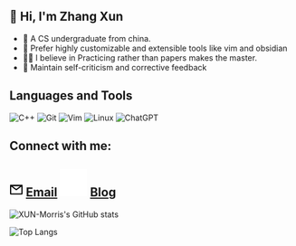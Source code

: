 👋 Hi, I'm Zhang Xun
---
- 🧑 A CS undergraduate from china.
- 🥳 Prefer highly customizable and extensible tools like vim and obsidian
- 👨‍💻 I believe in Practicing rather than papers makes the master.
- 🌱 Maintain self-criticism and corrective feedback

Languages and Tools
---
![C++](https://img.shields.io/badge/c++-%2300599C.svg?style=for-the-badge&logo=c%2B%2B&logoColor=white) ![Git](https://img.shields.io/badge/git-%23F05033.svg?style=for-the-badge&logo=git&logoColor=white)  ![Vim](https://img.shields.io/badge/VIM-%2311AB00.svg?style=for-the-badge&logo=vim&logoColor=white)  ![Linux](https://img.shields.io/badge/Linux-FCC624?style=for-the-badge&logo=linux&logoColor=black) ![ChatGPT](https://img.shields.io/badge/chatGPT-000000?style=for-the-badge&logo=openai&logoColor=white)

Connect with me:
---
![mail](img/mail.svg) [Email](mailto:elite2022zx@gmail.com)
![blog](img/globe-dark.svg) [Blog](https://elite-zx.github.io)
---

![XUN-Morris's GitHub stats](https://github-readme-stats.vercel.app/api?username=Elite-zx&theme=transparent&show_icons=true)


![Top Langs](https://github-readme-stats.vercel.app/api/top-langs/?username=Elite-zx&layout=compact&hide=javascript,html,css&langs_count=6)


